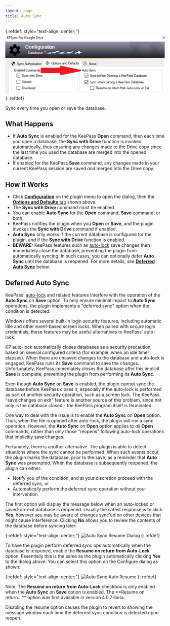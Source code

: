 ```yaml
---
layout: page
title: Auto Sync
---
```


{:refdef: style="text-align: center;"}
![Auto Sync Config](../assets/img/auto-sync.png)
{: refdef}

Sync every time you open or save the database.

## What Happens
* If **Auto Sync** is enabled for the KeePass **Open** command, then each time you open a 
database, the **Sync with Drive** function is invoked automatically, thus
ensuring any changes made to the Drive copy since the last time you used the
database are merged into the opened database.
* If enabled for the KeePass **Save** command, any changes made in your current KeePass session are saved *and* merged into the Drive copy.

## How it Works
* Click [**Configuration**](../install/config#configuration-window) on the
plugin menu to open the dialog, then the
[**Options and Defaults** tab](../install/config#options-and-defaults)
shown above.
* The **Sync with Drive** command must be enabled.
* You can enable **Auto Sync** for the **Open** command, **Save** command, or both.
* KeePass notifies the plugin when you **Open** or **Save**, and the plugin invokes the **Sync with Drive** command if enabled.
* **Auto Sync** only works if the current database is configured for the plugin,
and if the **Sync with Drive** function is enabled.
* **BEWARE:** KeePass features such as [auto-lock](https://keepass.info/help/base/security.html#seclocking) save changes then immediately close the database, preventing the plugin from automatically syncing.  In such cases, you can optionally defer **Auto Sync** until the database is reopened.  For more details, see [**Deferred Auto Sync**](#deferred-auto-sync) below.

## Deferred Auto Sync
KeePass' [auto-lock](https://keepass.info/help/base/security.html#seclocking) and related features interfere with the operation of the **Auto Sync** on **Save** option.  To help ensure minimal impact to **Auto Sync** operations, the plugin implements a "deferred sync" option when the condition is detected.

<div class="alert alert-secondary" role="alert">
Windows offers several built-in login security features, including automatic idle and other event-based screen locks.  When paired with <em>secure</em> login credentials, these features may be useful alternatives to KeePass' auto-lock.
</div>

KP auto-lock automatically closes databases as a security precaution, based on several configured criteria (for example, when an idle timer elapses).  When there are unsaved changes to the database and auto-lock is engaged, KeePass runs its **Save** command to save the changes. Unfortunately, KeePass immediately closes the database after this implicit **Save** is complete, preventing the plugin from performing its **Auto Sync**. 

Even though **Auto Sync** on **Save** is enabled, the plugin cannot sync the database before KeePass closes it, especially if the auto-lock is performed as part of another security operation, such as a screen lock. The KeePass "save changes on exit" feature is another source of this problem, since not only is the database closed - the KeePass program itself is terminated.

One way to deal with the issue is to enable the **Auto Sync** on **Open** option.  Thus, when the file is opened after auto-lock, the plugin will run a sync operation.  However, the **Auto Sync** on **Open** option applies to *all*  **Open** commands, rather than only those "reopens" following auto-lock operations that implicitly save changes.

Fortunately, there is another alternative.  The plugin is able to detect situations where the sync cannot be performed.  When such events occur, the plugin marks the database, prior to the save, as a reminder that **Auto Sync** was preempted. When the database is subsequently reopened, the plugin can either:
* Notify you of the condition, and at your discretion proceed with the deferred sync, or 
* Automatically perform the deferred sync operation without your intervention.

The first option will display the message below when an auto-locked or saved-on-exit database is reopened.  Usually the safest response is to click **Yes**, however you may be aware of changes sync'ed on other devices that might cause interference.  Clicking **No** allows you to review the contents of the database before syncing later:

{:refdef: style="text-align: center;"}
![Auto Sync Resume Dialog](/assets/img/auto-sync-resume-query.png)
{: refdef}

To have the plugin perform deferred sync ops automatically when the database is reopened, enable the **Resume on return from Auto-Lock** option.  Essentially this is the same as the plugin automatically clicking **Yes** to the dialog above.  You can select this option on the Configure dialog as shown:

{:refdef: style="text-align: center;"}
![Auto Sync Auto Resume](/assets/img/auto-sync-resume-auto.png)
{: refdef}

<div class="alert alert-secondary" role="alert">
Note: The <b>Resume on return from Auto-Lock</b> checkbox is only enabled when the <b>Auto Sync</b> on <b>Save</b> option is enabled.  The **Resume on return...** option was first available in version 4.0.7-beta.
</div>

Disabling the resume option causes the plugin to revert to showing the message window each time the deferred sync condition is detected upon reopen.




